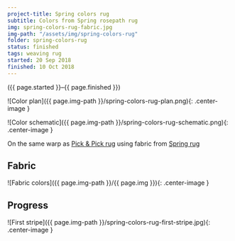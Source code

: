 ```yaml
---
project-title: Spring colors rug
subtitle: Colors from Spring rosepath rug
img: spring-colors-rug-fabric.jpg
img-path: "/assets/img/spring-colors-rug"
folder: spring-colors-rug
status: finished
tags: weaving rug
started: 20 Sep 2018
finished: 10 Oct 2018
---
```

<p class="center">({{ page.started }}–{{ page.finished }})</p>

![Color plan]({{ page.img-path }}/spring-colors-rug-plan.png){: .center-image }

![Color schematic]({{ page.img-path }}/spring-colors-rug-schematic.png){: .center-image }

On the same warp as <a href="{{ site.baseurl }}/projects/pick-pick/pick-pick.html">Pick & Pick rug</a> using fabric from <a href="{{ site.baseurl }}/projects/spring-rug/spring-rug.html">Spring rug</a>

## Fabric
![Fabric colors]({{ page.img-path }}/{{ page.img }}){: .center-image }

## Progress
![First stripe]({{ page.img-path }}/spring-colors-rug-first-stripe.jpg){: .center-image }